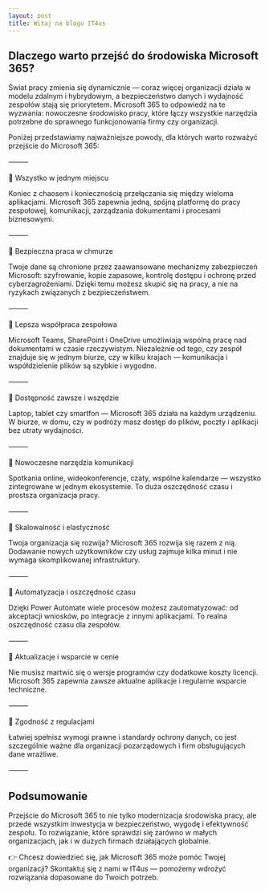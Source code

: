 ```yaml
---
layout: post
title: Witaj na blogu IT4us
---
```


## Dlaczego warto przejść do środowiska Microsoft 365?

Świat pracy zmienia się dynamicznie — coraz więcej organizacji działa w modelu zdalnym i hybrydowym, a bezpieczeństwo danych i wydajność zespołów stają się priorytetem. Microsoft 365 to odpowiedź na te wyzwania: nowoczesne środowisko pracy, które łączy wszystkie narzędzia potrzebne do sprawnego funkcjonowania firmy czy organizacji.

Poniżej przedstawiamy najważniejsze powody, dla których warto rozważyć przejście do Microsoft 365:

⸻

🌟 Wszystko w jednym miejscu

Koniec z chaosem i koniecznością przełączania się między wieloma aplikacjami. Microsoft 365 zapewnia jedną, spójną platformę do pracy zespołowej, komunikacji, zarządzania dokumentami i procesami biznesowymi.

⸻

🌟 Bezpieczna praca w chmurze

Twoje dane są chronione przez zaawansowane mechanizmy zabezpieczeń Microsoft: szyfrowanie, kopie zapasowe, kontrolę dostępu i ochronę przed cyberzagrożeniami. Dzięki temu możesz skupić się na pracy, a nie na ryzykach związanych z bezpieczeństwem.

⸻

🌟 Lepsza współpraca zespołowa

Microsoft Teams, SharePoint i OneDrive umożliwiają wspólną pracę nad dokumentami w czasie rzeczywistym. Niezależnie od tego, czy zespół znajduje się w jednym biurze, czy w kilku krajach — komunikacja i współdzielenie plików są szybkie i wygodne.

⸻

🌟 Dostępność zawsze i wszędzie

Laptop, tablet czy smartfon — Microsoft 365 działa na każdym urządzeniu. W biurze, w domu, czy w podróży masz dostęp do plików, poczty i aplikacji bez utraty wydajności.

⸻

🌟 Nowoczesne narzędzia komunikacji

Spotkania online, wideokonferencje, czaty, wspólne kalendarze — wszystko zintegrowane w jednym ekosystemie. To duża oszczędność czasu i prostsza organizacja pracy.

⸻

🌟 Skalowalność i elastyczność

Twoja organizacja się rozwija? Microsoft 365 rozwija się razem z nią. Dodawanie nowych użytkowników czy usług zajmuje kilka minut i nie wymaga skomplikowanej infrastruktury.

⸻

🌟 Automatyzacja i oszczędność czasu

Dzięki Power Automate wiele procesów możesz zautomatyzować: od akceptacji wniosków, po integracje z innymi aplikacjami. To realna oszczędność czasu dla zespołów.

⸻

🌟 Aktualizacje i wsparcie w cenie

Nie musisz martwić się o wersje programów czy dodatkowe koszty licencji. Microsoft 365 zapewnia zawsze aktualne aplikacje i regularne wsparcie techniczne.

⸻

🌟 Zgodność z regulacjami

Łatwiej spełnisz wymogi prawne i standardy ochrony danych, co jest szczególnie ważne dla organizacji pozarządowych i firm obsługujących dane wrażliwe.

⸻


## Podsumowanie

Przejście do Microsoft 365 to nie tylko modernizacja środowiska pracy, ale przede wszystkim inwestycja w bezpieczeństwo, wygodę i efektywność zespołu. To rozwiązanie, które sprawdzi się zarówno w małych organizacjach, jak i w dużych firmach działających globalnie.


👉 Chcesz dowiedzieć się, jak Microsoft 365 może pomóc Twojej organizacji? Skontaktuj się z nami w IT4us — pomożemy wdrożyć rozwiązania dopasowane do Twoich potrzeb.




